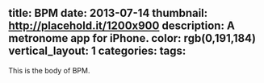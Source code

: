 title: BPM
date: 2013-07-14
thumbnail: http://placehold.it/1200x900
description: A metronome app for iPhone.
color: rgb(0,191,184)
vertical_layout: 1
categories:
tags:
---

This is the body of BPM.